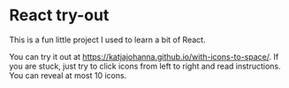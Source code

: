# React try-out

This is a fun little project I used to learn a bit of React.

You can try it out at https://katjajohanna.github.io/with-icons-to-space/. If you are stuck, just try to click icons from left to right and read instructions. You can reveal at most 10 icons.
